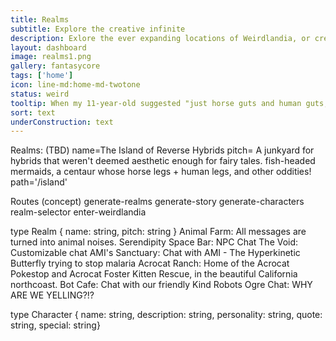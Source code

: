 ```yaml
---
title: Realms
subtitle: Explore the creative infinite
description: Exlore the ever expanding locations of Weirdlandia, or create your own
layout: dashboard
image: realms1.png
gallery: fantasycore
tags: ['home']
icon: line-md:home-md-twotone
status: weird
tooltip: When my 11-year-old suggested "just horse guts and human guts, I realized I'd just scratched the surface of awful hybrid ideas
sort: text
underConstruction: text
---
```


Realms: (TBD)
name=The Island of Reverse Hybrids
pitch= A junkyard for hybrids that weren't deemed aesthetic enough for fairy tales. fish-headed mermaids, a centaur whose horse legs + human legs, and other oddities!
path='/island'

Routes (concept)
generate-realms
generate-story
generate-characters
realm-selector
enter-weirdlandia

type Realm { name: string, pitch: string }
Animal Farm: All messages are turned into animal noises.
Serendipity Space Bar: NPC Chat
The Void: Customizable chat
AMI's Sanctuary: Chat with AMI - The Hyperkinetic Butterfly trying to stop malaria
Acrocat Ranch: Home of the Acrocat Pokestop and Acrocat Foster Kitten Rescue, in the beautiful California northcoast.
Bot Cafe: Chat with our friendly Kind Robots
Ogre Chat: WHY ARE WE YELLING?!?

type Character { name: string, description: string, personality: string, quote: string, special: string}
